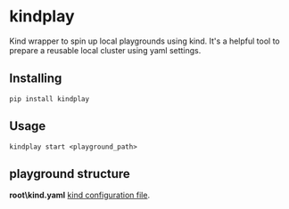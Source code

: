 # kindplay

Kind wrapper to spin up local playgrounds using kind. It's a helpful tool to prepare a reusable local cluster using yaml settings.


## Installing

```
pip install kindplay
```


## Usage

```
kindplay start <playground_path>
```

## playground structure

**root\kind.yaml**
    [kind configuration file](https://kind.sigs.k8s.io/docs/user/configuration/).